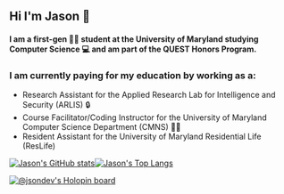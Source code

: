 ## Hi I'm Jason 👋
#### I am a first-gen 🧑‍🎓 student at the University of Maryland studying  Computer Science 💻 and am part of the QUEST Honors Program.

### I am currently paying for my education by working as a: 
- Research Assistant for the Applied Research Lab for Intelligence and Security (ARLIS) 🔒
- Course Facilitator/Coding Instructor for the University of Maryland Computer Science Department (CMNS) 🧑‍🏫
- Resident Assistant for the University of Maryland Residential Life (ResLife)




[![Jason's GitHub stats](https://github-readme-stats.vercel.app/api/top-langs/?username=jsondevers1&show_icons=true&count_private=true&theme=dracula)](https://github.com/jsondevers/github-readme-stats)[![Jason's Top Langs](https://github-readme-stats.vercel.app/api/top-langs?/username=jsondevers&count_private=true&langs_count=9&layout=compact&hide=html,standardml,make,cmake)](https://github.com/jsondevers/github-readme-stats)

[![@jsondev's Holopin board](https://holopin.me/jsondev)](https://holopin.io/@jsondev)

<!--
![LeetCode Stats](https://leetcode.card.workers.dev/jdevers1?theme=dark&font=source_code_pro&extension=null)


### I am currently learning more about Git and trying to contribute to more open-source projects in my free time

[![@jsondev's Holopin board](https://holopin.me/jsondev)](https://holopin.io/@jsondev)

Here are some ideas to get you started:

- 🔭 I’m currently working on ...
- 🌱 I’m currently learning ...
- 👯 I’m looking to collaborate on ...
- 🤔 I’m looking for help with ...
- 💬 Ask me about ...
- 📫 How to reach me: ...
- 😄 Pronouns: ...
- ⚡ Fun fact: ...
-->
